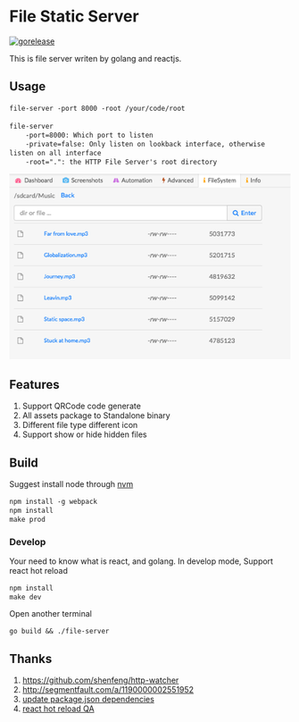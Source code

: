# File Static Server
[![gorelease](https://dn-gorelease.qbox.me/gorelease-download-blue.svg)](http://gorelease.herokuapp.com/codeskyblue/file-server)

This is file server writen by golang and reactjs.

## Usage
	file-server -port 8000 -root /your/code/root

	file-server
		-port=8000: Which port to listen
		-private=false: Only listen on lookback interface, otherwise listen on all interface
		-root=".": the HTTP File Server's root directory

![screenshot](images/screenshot.png)

## Features

1. Support QRCode code generate
2. All assets package to Standalone binary
3. Different file type different icon
4. Support show or hide hidden files

## Build
Suggest install node through [nvm](https://github.com/creationix/nvm)

	npm install -g webpack
	npm install
	make prod

### Develop
Your need to know what is react, and golang.
In develop mode, Support react hot reload

	npm install
	make dev

Open another terminal

	go build && ./file-server
	
## Thanks
1. <https://github.com/shenfeng/http-watcher>
2. <http://segmentfault.com/a/1190000002551952>
3. [update package.json dependencies](http://stackoverflow.com/questions/16073603/how-do-i-update-each-dependency-in-package-json-to-the-latest-version)
4. [react hot reload QA](https://github.com/gaearon/react-hot-loader/blob/master/docs/Troubleshooting.md)
